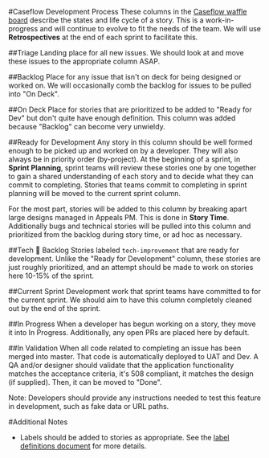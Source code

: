 #Caseflow Development Process
These columns in the [Caseflow waffle board](https://waffle.io/department-of-veterans-affairs/caseflow) describe the states and life cycle of a story. This is a work-in-progress and will continue to evolve to fit the needs of the team. We will use **Retrospectives** at the end of each sprint to facilitate this.

##Triage
Landing place for all new issues. We should look at and move these issues to the appropriate column ASAP.

##Backlog
Place for any issue that isn't on deck for being designed or worked on. We will occasionally comb the backlog for issues to be pulled into "On Deck".

##On Deck
Place for stories that are prioritized to be added to "Ready for Dev" but don't quite have enough definition. This column was added because "Backlog" can become very unwieldy.

##Ready for Development
Any story in this column should be well formed enough to be picked up and worked on by a developer.
They will also always be in priority order (by-project).
At the beginning of a sprint, in **Sprint Planning**, sprint teams will review these stories one by one together to gain a shared understanding of each story and to decide what they can commit to completing.
Stories that teams commit to completing in sprint planning will be moved to the current sprint column. 

For the most part, stories will be added to this column by breaking apart large designs managed in Appeals PM.
This is done in **Story Time**.
Additionally bugs and technical stories will be pulled into this column and prioritized from the backlog during story time, or ad hoc as necessary.

##Tech 💪 Backlog
Stories labeled `tech-improvement` that are ready for development. Unlike the "Ready for Development" column, these stories are just roughly prioritized, and an attempt should be made to work on stories here 10-15% of the sprint.

##Current Sprint
Development work that sprint teams have committed to for the current sprint.
We should aim to have this column completely cleaned out by the end of the sprint.

##In Progress
When a developer has begun working on a story, they move it into In Progress. Additionally, any open PRs are placed here by default.

##In Validation
When all code related to completing an issue has been merged into master.
That code is automatically deployed to UAT and Dev.
A QA and/or designer should validate that the application functionality matches the acceptance criteria, it's 508 compliant, it matches the design (if supplied). Then, it can be moved to "Done".

Note: Developers should provide any instructions needed to test this feature in development, such as fake data or URL paths.

#Additional Notes
- Labels should be added to stories as appropriate. See the [label definitions document](/docs/labels.md) for more details.
